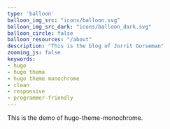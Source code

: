 ```yaml
---
type: 'balloon'
balloon_img_src: "icons/balloon.svg"
balloon_img_src_dark: "icons/balloon_dark.svg"
balloon_circle: false
balloon_resources: "/about"
description: "This is the blog of Jorrit Gorseman"
zooming_js: false
keywords:
- hugo
- hugo theme
- hugo theme monochrome
- clean
- responsive
- programmer-friendly
---
```


This is the demo of hugo-theme-monochrome.
